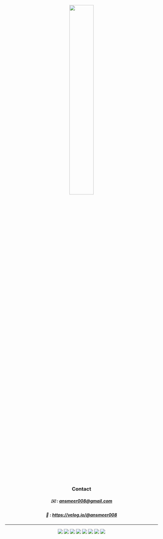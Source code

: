 <div align="center">

<img width="40%" height="40%" src="https://github.com/user-attachments/assets/68b25c0e-5306-432c-b4b8-2727c1230b3a"/>


### Contact 
##### ✉️  : ansmeer008@gmail.com
##### 📕 : https://velog.io/@ansmeer008

________________________________

<div>
<img src="https://img.shields.io/badge/HTML-FF6464?style=flat&logo=HTML5&logoColor=white"/>
<img src="https://img.shields.io/badge/CSS-288CDE?style=flat&logo=CSS3&logoColor=white"/>
<img src="https://img.shields.io/badge/javascript-FFEB5A?style=flat&logo=JavaScript&logoColor=white"/> 
<img src="https://img.shields.io/badge/typescript-3178C6?style=flat&logo=TypeScript&logoColor=white"/> 
<img src="https://img.shields.io/badge/vue.js-4FC08D?style=flat&logo=vue.js&logoColor=green"/>
<img src="https://img.shields.io/badge/react-blue?style=flat&logo=React&logoColor=white"/> 
<img src="https://img.shields.io/badge/Next.js-000000?style=flat&logo=Next.js&logoColor=white"/>
<img src="https://img.shields.io/badge/git-FF7F50?style=flat&logo=Git&logoColor=white"/>
</div>

</div>
